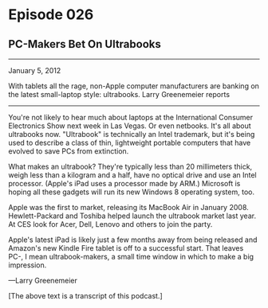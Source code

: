 # Episode 026

## PC-Makers Bet On Ultrabooks

---

January 5, 2012

With tablets all the rage, non-Apple computer manufacturers are banking on the latest small-laptop style: ultrabooks. Larry Greenemeier reports

---

You're not likely to hear much about laptops at the International Consumer Electronics Show next week in Las Vegas. Or even netbooks. It's all about ultrabooks now. "Ultrabook" is technically an Intel trademark, but it's being used to describe a class of thin, lightweight portable computers that have evolved to save PCs from extinction.

What makes an ultrabook? They're typically less than 20 millimeters thick, weigh less than a kilogram and a half, have no optical drive and use an Intel processor. (Apple's iPad uses a processor made by ARM.) Microsoft is hoping all these gadgets will run its new Windows 8 operating system, too.

Apple was the first to market, releasing its MacBook Air in January 2008. Hewlett-Packard and Toshiba helped launch the ultrabook market last year. At CES look for Acer, Dell, Lenovo and others to join the party.

Apple's latest iPad is likely just a few months away from being released and Amazon's new Kindle Fire tablet is off to a successful start. That leaves PC-, I mean ultrabook-makers, a small time window in which to make a big impression.

—Larry Greenemeier

[The above text is a transcript of this podcast.]

